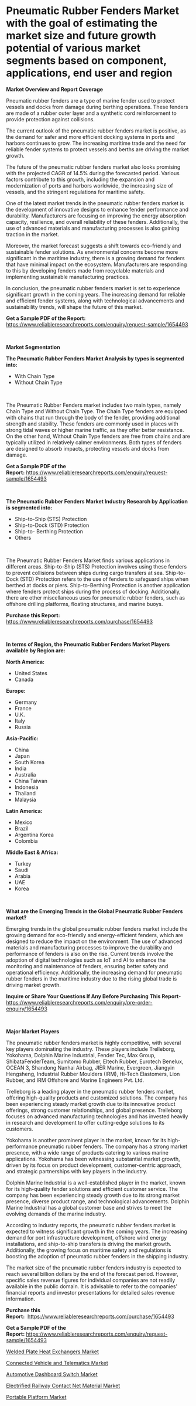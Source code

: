 <p><h1>Pneumatic Rubber Fenders Market with the goal of estimating the market size and future growth potential of various market segments based on component, applications, end user and region</h1></p><p><strong>Market Overview and Report Coverage</strong></p>
<p><p>Pneumatic rubber fenders are a type of marine fender used to protect vessels and docks from damage during berthing operations. These fenders are made of a rubber outer layer and a synthetic cord reinforcement to provide protection against collisions.</p><p>The current outlook of the pneumatic rubber fenders market is positive, as the demand for safer and more efficient docking systems in ports and harbors continues to grow. The increasing maritime trade and the need for reliable fender systems to protect vessels and berths are driving the market growth.</p><p>The future of the pneumatic rubber fenders market also looks promising with the projected CAGR of 14.5% during the forecasted period. Various factors contribute to this growth, including the expansion and modernization of ports and harbors worldwide, the increasing size of vessels, and the stringent regulations for maritime safety.</p><p>One of the latest market trends in the pneumatic rubber fenders market is the development of innovative designs to enhance fender performance and durability. Manufacturers are focusing on improving the energy absorption capacity, resilience, and overall reliability of these fenders. Additionally, the use of advanced materials and manufacturing processes is also gaining traction in the market.</p><p>Moreover, the market forecast suggests a shift towards eco-friendly and sustainable fender solutions. As environmental concerns become more significant in the maritime industry, there is a growing demand for fenders that have minimal impact on the ecosystem. Manufacturers are responding to this by developing fenders made from recyclable materials and implementing sustainable manufacturing practices.</p><p>In conclusion, the pneumatic rubber fenders market is set to experience significant growth in the coming years. The increasing demand for reliable and efficient fender systems, along with technological advancements and sustainability trends, will shape the future of this market.</p></p>
<p><strong>Get a Sample PDF of the Report:</strong> <a href="https://www.reliableresearchreports.com/enquiry/request-sample/1654493">https://www.reliableresearchreports.com/enquiry/request-sample/1654493</a></p>
<p>&nbsp;</p>
<p><strong>Market Segmentation</strong></p>
<p><strong>The Pneumatic Rubber Fenders Market Analysis by types is segmented into:</strong></p>
<p><ul><li>With Chain Type</li><li>Without Chain Type</li></ul></p>
<p>&nbsp;</p>
<p><p>The Pneumatic Rubber Fenders market includes two main types, namely Chain Type and Without Chain Type. The Chain Type fenders are equipped with chains that run through the body of the fender, providing additional strength and stability. These fenders are commonly used in places with strong tidal waves or higher marine traffic, as they offer better resistance. On the other hand, Without Chain Type fenders are free from chains and are typically utilized in relatively calmer environments. Both types of fenders are designed to absorb impacts, protecting vessels and docks from damage.</p></p>
<p><strong>Get a Sample PDF of the Report:</strong>&nbsp;<a href="https://www.reliableresearchreports.com/enquiry/request-sample/1654493">https://www.reliableresearchreports.com/enquiry/request-sample/1654493</a></p>
<p>&nbsp;</p>
<p><strong>The Pneumatic Rubber Fenders Market Industry Research by Application is segmented into:</strong></p>
<p><ul><li>Ship-to-Ship (STS) Protection</li><li>Ship-to-Dock (STD) Protection</li><li>Ship-to- Berthing Protection</li><li>Others</li></ul></p>
<p>&nbsp;</p>
<p><p>The Pneumatic Rubber Fenders Market finds various applications in different areas. Ship-to-Ship (STS) Protection involves using these fenders to prevent collisions between ships during cargo transfers at sea. Ship-to-Dock (STD) Protection refers to the use of fenders to safeguard ships when berthed at docks or piers. Ship-to-Berthing Protection is another application where fenders protect ships during the process of docking. Additionally, there are other miscellaneous uses for pneumatic rubber fenders, such as offshore drilling platforms, floating structures, and marine buoys.</p></p>
<p><strong>Purchase this Report:</strong>&nbsp; <a href="https://www.reliableresearchreports.com/purchase/1654493">https://www.reliableresearchreports.com/purchase/1654493</a></p>
<p>&nbsp;</p>
<p><strong>In terms of Region, the Pneumatic Rubber Fenders Market Players available by Region are:</strong></p>
<p>
    <p> <strong> North America: </strong>
        <ul>
            <li>United States</li>
            <li>Canada</li>
        </ul>
        </p> 
    <p> <strong> Europe: </strong>
        <ul>
            <li>Germany</li>
            <li>France</li>
            <li>U.K.</li>
            <li>Italy</li>
            <li>Russia</li>
        </ul>
        </p> 
    <p> <strong> Asia-Pacific: </strong>
        <ul>
            <li>China</li>
            <li>Japan</li>
            <li>South Korea</li>
            <li>India</li>
            <li>Australia</li>
            <li>China Taiwan</li>
            <li>Indonesia</li>
            <li>Thailand</li>
            <li>Malaysia</li>
        </ul>
        </p> 
    <p> <strong> Latin America: </strong>
        <ul>
            <li>Mexico</li>
            <li>Brazil</li>
            <li>Argentina Korea</li>
            <li>Colombia</li>
        </ul>
        </p> 
    <p> <strong> Middle East & Africa: </strong>
        <ul>
            <li>Turkey</li>
            <li>Saudi</li>
            <li>Arabia</li>
            <li>UAE</li>
            <li>Korea</li>
        </ul>
    </p>
    </p>
<p>&nbsp;</p>
<p><strong>What are the Emerging Trends in the Global Pneumatic Rubber Fenders market?</strong></p>
<p><p>Emerging trends in the global pneumatic rubber fenders market include the growing demand for eco-friendly and energy-efficient fenders, which are designed to reduce the impact on the environment. The use of advanced materials and manufacturing processes to improve the durability and performance of fenders is also on the rise. Current trends involve the adoption of digital technologies such as IoT and AI to enhance the monitoring and maintenance of fenders, ensuring better safety and operational efficiency. Additionally, the increasing demand for pneumatic rubber fenders in the maritime industry due to the rising global trade is driving market growth.</p></p>
<p><strong>Inquire or Share Your Questions If Any Before Purchasing This Report</strong>- <a href="https://www.reliableresearchreports.com/enquiry/pre-order-enquiry/1654493">https://www.reliableresearchreports.com/enquiry/pre-order-enquiry/1654493</a></p>
<p>&nbsp;</p>
<p><strong>Major Market Players</strong></p>
<p><p>The pneumatic rubber fenders market is highly competitive, with several key players dominating the industry. These players include Trelleborg, Yokohama, Dolphin Marine Industrial, Fender Tec, Max Group, ShibataFenderTeam, Sumitomo Rubber, Eltech Rubber, Eurotech Benelux, OCEAN 3, Shandong Nanhai Airbag, JIER Marine, Evergreen, Jiangyin Hengsheng, Industrial Rubber Moulders (IRM), Hi-Tech Elastomers, Lion Rubber, and IRM Offshore and Marine Engineers Pvt. Ltd.</p><p>Trelleborg is a leading player in the pneumatic rubber fenders market, offering high-quality products and customized solutions. The company has been experiencing steady market growth due to its innovative product offerings, strong customer relationships, and global presence. Trelleborg focuses on advanced manufacturing technologies and has invested heavily in research and development to offer cutting-edge solutions to its customers.</p><p>Yokohama is another prominent player in the market, known for its high-performance pneumatic rubber fenders. The company has a strong market presence, with a wide range of products catering to various marine applications. Yokohama has been witnessing substantial market growth, driven by its focus on product development, customer-centric approach, and strategic partnerships with key players in the industry.</p><p>Dolphin Marine Industrial is a well-established player in the market, known for its high-quality fender solutions and efficient customer service. The company has been experiencing steady growth due to its strong market presence, diverse product range, and technological advancements. Dolphin Marine Industrial has a global customer base and strives to meet the evolving demands of the marine industry.</p><p>According to industry reports, the pneumatic rubber fenders market is expected to witness significant growth in the coming years. The increasing demand for port infrastructure development, offshore wind energy installations, and ship-to-ship transfers is driving the market growth. Additionally, the growing focus on maritime safety and regulations is boosting the adoption of pneumatic rubber fenders in the shipping industry.</p><p>The market size of the pneumatic rubber fenders industry is expected to reach several billion dollars by the end of the forecast period. However, specific sales revenue figures for individual companies are not readily available in the public domain. It is advisable to refer to the companies' financial reports and investor presentations for detailed sales revenue information.</p></p>
<p><strong>Purchase this Report:</strong>&nbsp;&nbsp;<a href="https://www.reliableresearchreports.com/purchase/1654493">https://www.reliableresearchreports.com/purchase/1654493</a></p>
<p></p>
<p><strong>Get a Sample PDF of the Report:</strong>&nbsp;<a href="https://www.reliableresearchreports.com/enquiry/request-sample/1654493">https://www.reliableresearchreports.com/enquiry/request-sample/1654493</a></p>
<p><p><a href="https://github.com/sofayahoo2023/Market-Research-Report-List-2/blob/main/welded-plate-heat-exchangers-market.md">Welded Plate Heat Exchangers Market</a></p><p><a href="https://medium.com/@cierrahayes645/connected-vehicle-and-telematics-market-competitive-analysis-market-trends-and-forecast-to-2030-10693775d289">Connected Vehicle and Telematics Market</a></p><p><a href="https://medium.com/@cierrahayes645/automotive-dashboard-switch-market-research-report-its-history-and-forecast-2023-to-2030-71eabbf6ec11">Automotive Dashboard Switch Market</a></p><p><a href="https://medium.com/@cierrahayes645/electrified-railway-contact-net-material-nbsp-market-focuses-on-market-share-size-and-projected-e91ecbf0c445">Electrified Railway Contact Net Material Market</a></p><p><a href="https://github.com/vimar16th/Market-Research-Report-List-2/blob/main/portable-platform-market.md">Portable Platform Market</a></p></p>